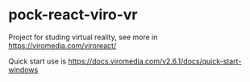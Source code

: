 # pock-react-viro-vr
Project for studing virtual reality, see more in https://viromedia.com/viroreact/

Quick start use is https://docs.viromedia.com/v2.6.1/docs/quick-start-windows


